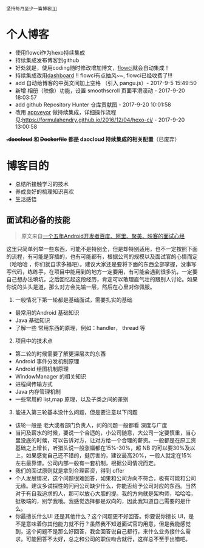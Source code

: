 `坚持每月至少一篇博客🤗😋`
# 个人博客
- 使用flowci作为hexo持续集成 
- 持续集成发布博客到github
- 好处就是，使用coding随时修改增加博文，[flowci](http://dashboard.flow.ci/projects/584d59d36c112a07155111b0/jobs)就会自动集成！
- 持续集成改用[dashboard](https://dashboard.daocloud.io/build-flows/7c9d60c2-1857-459d-ad26-5e9528883f7a) !! flowci有点抽风~~, flowci已经收费了!!!
- add 自动给博客的中英文间加上空格 （引入 pangu.js）- 2017-9-5 15:49:50
- 新增 相册（映像）功能，设置 smoothscroll 页面平滑滚动 - 2017-9-20 18:03:57
- add github Repository Hunter 仓库贡献图 - 2017-9-20 10:01:58
- 改用 [appveyor](https://ci.appveyor.com/project/yangxiaoge/yangxiaoge-github-io) 做持续集成，详细操作流程见:https://formulahendry.github.io/2016/12/04/hexo-ci/ - 2017-9-20 13:00:58

**~~.daocloud~~ 和 ~~Dockerfile~~ 都是 daocloud 持续集成的相关配置**（已废弃）
# 博客目的
- 总结所接触学习的技术
- 养成良好的梳理知识喜欢
- 生活感悟

## 面试和必备的技能

>原文来自[一个五年Android开发者百度、阿里、聚美、映客的面试心经](http://gdky005.com/2016/07/08/%E4%B8%80%E4%B8%AA%E4%BA%94%E5%B9%B4Android%E5%BC%80%E5%8F%91%E8%80%85%E7%99%BE%E5%BA%A6%E3%80%81%E9%98%BF%E9%87%8C%E3%80%81%E8%81%9A%E7%BE%8E%E3%80%81%E6%98%A0%E5%AE%A2%E7%9A%84%E9%9D%A2%E8%AF%95%E5%BF%83%E7%BB%8F/)

这里只简单列举一些东西，可能不是特别全，但是却特别适用，也不一定按照下面的流程，有可能是穿插的，也有可能都有，根据公司的规模以及面试官的心情而定（哈哈哈 ，你们就自求多福吧）。建议大家还是要将下面的东西全部掌握，没事写写代码，练练手，在项目中能用到的地方一定要用，有可能会遇到很多坑，一定要自己想办法填坑，之后回忆起这段经历，肯定可以敢理直气壮的跟别人讨论。如果你说的头头是道，那么对方会先输一层，然后在心里对你佩服。

1. 一般情况下第一轮都是基础面试，需要扎实的基础
- 最常用的Android 基础知识
- Java 基础知识
- 了解一些 常用东西的原理，例如：handler， thread 等

2. 项目中的技术点
- 第二轮的时候需要了解更深层次的东西
- Android 事件分发机制原理
- Android 绘图机制原理
- WindowManager 的相关知识
- 进程间传输方式
- Java 内存管理机制
- 一些常用的 list,map 原理，以及子类之间的差别

3. 能进入第三轮基本没什么问题，但是要注意以下问题
- 该轮一般是 老大或者部门负责人，问的问题一般都看 深度与广度
- 当问及薪水的时候，要说一个合适的，小公司随意，大公司一定要慎重，当心里没底的时候，可以告诉对方，让对方给一个合理的薪资。一般都是在原工资基础之上增长，听猎头说一般涨幅都在15%-30%，超 NB 的可以要30%及以上，如果感觉自己还不错的，挺厉害的，建议最高20%，一般人就定在15% 左右最靠谱。公司内部一般有一套机制，根据公司情况而定。
- 我们的面试原则就是拿到合理薪资，得到 offer
- 个人发展情况，这个问题很难回答，如果和公司方向不符合，极有可能和公司无缘。建议多试探性的问问公司缺少什么，你能否给予公司对应的东西。当然对于有自我追求的人，那可以放心大胆的提。我的方向就是架构师，哈哈哈，挺极端的，别学我哦。我感觉选择都是双向的，因此我知道自己需要的是什么。
- 你最擅长什么UI 还是其他什么？这个问题更不好回答。你要说你擅长 UI，是不是意味着你其他能力就不行？虽然我不知道面试官的用意，但是我能感觉到，这个问题不是那么好回答，我会回答说自己都行，来什么业务接什么需求。可能回答不太好，总之和公司的职位吻合就行，这样总不至于出错吧。

